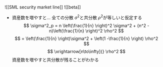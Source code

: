 
![[SML security market line]]
![[beta]]

- 資産数を増やすと…
    全ての分散 $\sigma^2$と共分散 $\rho^2$が等しいと仮定する
    $$
    \sigma^2_p = n \left(\frac{1}{n} \right)^2 \sigma^2 + (n^2 -n)\left(\frac{1}{n} \right)^2 \rho^2 $$ 
 $$ = \left(\frac{1}{n} \right)\sigma^2 + \left(1 -\frac{1}{n} \right) \rho^2 $$ 
 $$
    \xrightarrow[n\to\infty]{} \rho^2
    $$
    資産数を増やすと共分散が残ることがわかる